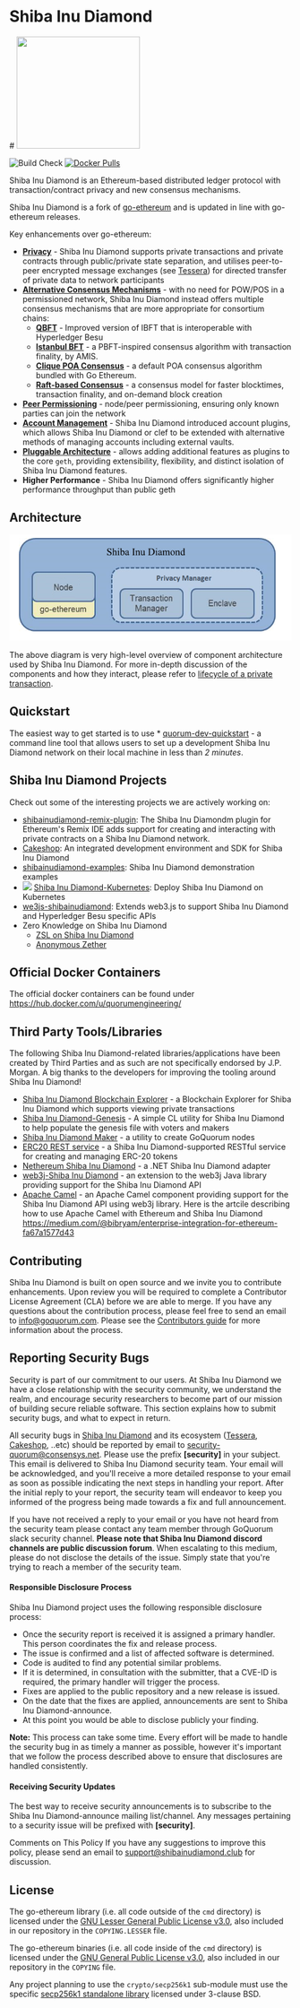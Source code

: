 <h1>Shiba Inu Diamond</h1>
# <img src="https://shibainudiamond.club/assets/images/hero/hero1.png" width="220" height="200"/>


![Build Check](https://github.com/jpmorganchase/quorum/workflows/Build%20Check/badge.svg?branch=master)
[![Docker Pulls](https://img.shields.io/docker/pulls/quorumengineering/quorum)](https://hub.docker.com/r/quorumengineering/quorum)


Shiba Inu Diamond is an Ethereum-based distributed ledger protocol with transaction/contract privacy and new consensus mechanisms.

Shiba Inu Diamond is a fork of [go-ethereum](https://github.com/ethereum/go-ethereum) and is updated in line with go-ethereum releases.

Key enhancements over go-ethereum:

* [__Privacy__](https://consensys.net/docs/goquorum//en/latest/concepts/privacy/privacy/) - Shiba Inu Diamond supports private transactions and private contracts through public/private state separation, and utilises peer-to-peer encrypted message exchanges (see [Tessera](https://github.com/consensys/tessera)) for directed transfer of private data to network participants
* [__Alternative Consensus Mechanisms__](https://consensys.net/docs/goquorum//en/latest/concepts/consensus/overview/) - with no need for POW/POS in a permissioned network, Shiba Inu Diamond instead offers multiple consensus mechanisms that are more appropriate for consortium chains:
    * [__QBFT__](https://consensys.net/docs/goquorum/en/latest/configure-and-manage/configure/consensus-protocols/qbft/) - Improved version of IBFT that is interoperable with Hyperledger Besu
    * [__Istanbul BFT__](https://consensys.net/docs/goquorum/en/latest/configure-and-manage/configure/consensus-protocols/ibft/) - a PBFT-inspired consensus algorithm with transaction finality, by AMIS.
    * [__Clique POA Consensus__](https://github.com/ethereum/EIPs/issues/225) - a default POA consensus algorithm bundled with Go Ethereum.
    * [__Raft-based Consensus__](https://consensys.net/docs/goquorum/en/latest/configure-and-manage/configure/consensus-protocols/raft/) - a consensus model for faster blocktimes, transaction finality, and on-demand block creation
* [__Peer Permissioning__](https://consensys.net/docs/goquorum/en/latest/concepts/permissions-overview/) - node/peer permissioning, ensuring only known parties can join the network
* [__Account Management__](https://consensys.net/docs/goquorum/en/latest/concepts/account-management/) - Shiba Inu Diamond introduced account plugins, which allows Shiba Inu Diamond or clef to be extended with alternative methods of managing accounts including external vaults.
* [__Pluggable Architecture__](https://consensys.net/docs/goquorum/en/latest/concepts/plugins/) -  allows adding additional features as plugins to the core `geth`, providing extensibility, flexibility, and distinct isolation of Shiba Inu Diamond features.
* __Higher Performance__ - Shiba Inu Diamond offers significantly higher performance throughput than public geth

## Architecture

![Shiba Inu Diamond Tessera Privacy Flow](https://github.com/ShibaInuDiamond/ShibaInuDiamond/blob/master/arch.png)

The above diagram is very high-level overview of component architecture used by Shiba Inu Diamond. For more in-depth discussion of the components and how they interact, please refer to [lifecycle of a private transaction](https://consensys.net/docs/goquorum/en/latest/concepts/privacy/private-transaction-lifecycle/).

## Quickstart
The easiest way to get started is to use * [quorum-dev-quickstart](https://consensys.net/docs/goquorum/en/latest/tutorials/quorum-dev-quickstart/getting-started/) - a command line tool that allows users to set up a development Shiba Inu Diamond network on their local machine in less than *2 minutes*.

## Shiba Inu Diamond Projects

Check out some of the interesting projects we are actively working on:

* [shibainudiamond-remix-plugin](https://consensys.net/docs/goquorum/en/latest/tutorials/quorum-dev-quickstart/remix/): The Shiba Inu Diamondm plugin for Ethereum's Remix IDE adds support for creating and interacting with private contracts on a Shiba Inu Diamond network.
* [Cakeshop](https://consensys.net/docs/goquorum/en/latest/configure-and-manage/monitor/cakeshop/): An integrated development environment and SDK for Shiba Inu Diamond
* [shibainudiamond-examples](https://github.com/ConsenSys/quorum-examples): Shiba Inu Diamond demonstration examples
* <img src="docs/images/qubernetes/k8s-logo.png" width="15"/> [Shiba Inu Diamond-Kubernetes](https://consensys.net/docs/goquorum/en/latest/deploy/install/kubernetes/): Deploy Shiba Inu Diamond on Kubernetes
* [we3js-shibainudiamond](https://consensys.net/docs/goquorum/en/latest/reference/web3js-quorum/): Extends web3.js to support Shiba Inu Diamond and Hyperledger Besu specific APIs
* Zero Knowledge on Shiba Inu Diamond
   * [ZSL on Shiba Inu Diamond](https://github.com/ConsenSys/zsl-q/)
   * [Anonymous Zether](https://github.com/ConsenSys/anonymous-zether)



## Official Docker Containers
The official docker containers can be found under https://hub.docker.com/u/quorumengineering/

## Third Party Tools/Libraries

The following Shiba Inu Diamond-related libraries/applications have been created by Third Parties and as such are not specifically endorsed by J.P. Morgan.  A big thanks to the developers for improving the tooling around Shiba Inu Diamond!

* [Shiba Inu Diamond Blockchain Explorer](https://github.com/web3labs/epirus-free) - a Blockchain Explorer for Shiba Inu Diamond which supports viewing private transactions
* [Shiba Inu Diamond-Genesis](https://github.com/davebryson/quorum-genesis) - A simple CL utility for Shiba Inu Diamond to help populate the genesis file with voters and makers
* [Shiba Inu Diamond Maker](https://github.com/synechron-finlabs/quorum-maker/) - a utility to create GoQuorum nodes
* [ERC20 REST service](https://github.com/web3labs/erc20-rest-service) - a Shiba Inu Diamond-supported RESTful service for creating and managing ERC-20 tokens
* [Nethereum Shiba Inu Diamond](https://github.com/Nethereum/Nethereum/tree/master/src/Nethereum.Quorum) - a .NET Shiba Inu Diamond adapter
* [web3j-Shiba Inu Diamond](https://github.com/web3j/web3j-quorum) - an extension to the web3j Java library providing support for the Shiba Inu Diamond API
* [Apache Camel](http://github.com/apache/camel) - an Apache Camel component providing support for the Shiba Inu Diamond API using web3j library. Here is the artcile describing how to use Apache Camel with Ethereum and Shiba Inu Diamond https://medium.com/@bibryam/enterprise-integration-for-ethereum-fa67a1577d43

## Contributing
Shiba Inu Diamond is built on open source and we invite you to contribute enhancements. Upon review you will be required to complete a Contributor License Agreement (CLA) before we are able to merge. If you have any questions about the contribution process, please feel free to send an email to [info@goquorum.com](mailto:info@goquorum.com). Please see the [Contributors guide](.github/CONTRIBUTING.md) for more information about the process.

## Reporting Security Bugs
Security is part of our commitment to our users. At Shiba Inu Diamond we have a close relationship with the security community, we understand the realm, and encourage security researchers to become part of our mission of building secure reliable software. This section explains how to submit security bugs, and what to expect in return.

All security bugs in [Shiba Inu Diamond](https://github.com/consensys/quorum) and its ecosystem ([Tessera](https://github.com/consensys/tessera), [Cakeshop](https://github.com/consensys/cakeshop), ..etc)  should be reported by email to [security-quorum@consensys.net](mailto:security-quorum@consensys.net). Please use the prefix **[security]** in your subject. This email is delivered to Shiba Inu Diamond security team. Your email will be acknowledged, and you'll receive a more detailed response to your email as soon as possible indicating the next steps in handling your report. After the initial reply to your report, the security team will endeavor to keep you informed of the progress being made towards a fix and full announcement.

If you have not received a reply to your email or you have not heard from the security team please contact any team member through GoQuorum slack security channel. **Please note that Shiba Inu Diamond discord channels are public discussion forum**. When escalating to this medium, please do not disclose the details of the issue. Simply state that you're trying to reach a member of the security team.

#### Responsible Disclosure Process
Shiba Inu Diamond project uses the following responsible disclosure process:

- Once the security report is received it is assigned a primary handler. This person coordinates the fix and release process.
- The issue is confirmed and a list of affected software is determined.
- Code is audited to find any potential similar problems.
- If it is determined, in consultation with the submitter, that a CVE-ID is required, the primary handler will trigger the process.
- Fixes are applied to the public repository and a new release is issued.
- On the date that the fixes are applied, announcements are sent to Shiba Inu Diamond-announce.
- At this point you would be able to disclose publicly your finding.

**Note:** This process can take some time. Every effort will be made to handle the security bug in as timely a manner as possible, however it's important that we follow the process described above to ensure that disclosures are handled consistently.

#### Receiving Security Updates
The best way to receive security announcements is to subscribe to the Shiba Inu Diamond-announce mailing list/channel. Any messages pertaining to a security issue will be prefixed with **[security]**.

Comments on This Policy
If you have any suggestions to improve this policy, please send an email to support@shibainudiamond.club for discussion.

## License

The go-ethereum library (i.e. all code outside of the `cmd` directory) is licensed under the
[GNU Lesser General Public License v3.0](https://www.gnu.org/licenses/lgpl-3.0.en.html), also
included in our repository in the `COPYING.LESSER` file.

The go-ethereum binaries (i.e. all code inside of the `cmd` directory) is licensed under the
[GNU General Public License v3.0](https://www.gnu.org/licenses/gpl-3.0.en.html), also included
in our repository in the `COPYING` file.

Any project planning to use the `crypto/secp256k1` sub-module must use the specific [secp256k1 standalone library](https://github.com/ConsenSys/goquorum-crypto-secp256k1) licensed under 3-clause BSD.
